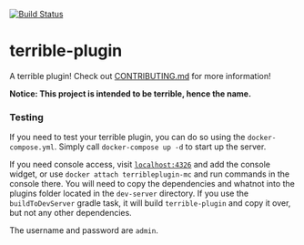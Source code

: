 [![Build Status](https://ci.jaims.dev/job/terrible-plugin/badge/icon)](https://ci.jaims.dev/job/terrible-plugin/)
# terrible-plugin
A terrible plugin! Check out [CONTRIBUTING.md](./CONTRIBUTING.md) for more information!

**Notice: This project is intended to be terrible, hence the name.**

### Testing
If you need to test your terrible plugin, you can do so using the `docker-compose.yml`. Simply call `docker-compose up -d` to start up the server.

If you need console access, visit [`localhost:4326`](http://localhost:4326) and add the console widget, or use `docker attach terribleplugin-mc` and run commands in the console there. You will need to copy the dependencies and whatnot into the plugins folder located in the `dev-server` directory. If you use the `buildToDevServer` gradle task, it will build `terrible-plugin` and copy it over, but not any other dependencies.

The username and password are `admin`.
